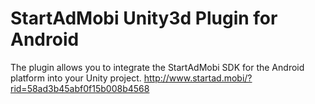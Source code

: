 # StartAdMobi Unity3d Plugin for Android
The plugin allows you to integrate the StartAdMobi SDK for the Android platform into your Unity project.
http://www.startad.mobi/?rid=58ad3b45abf0f15b008b4568
